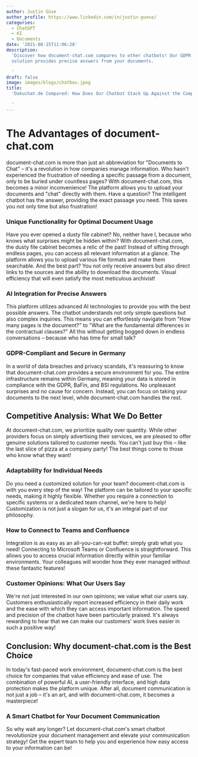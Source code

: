 ```yaml
---
author: Justin Güse
author_profile: https://www.linkedin.com/in/justin-guese/
categories:
  - ChatGPT
  - KI
  - Documents
date: '2021-08-15T11:06:28'
description:
  'Discover how document-chat.com compares to other chatbots! Our GDPR-compliant
  solution provides precise answers from your documents.

  '
draft: false
image: images/blogs/chatbox.jpeg
title:
  'Dokuchat.de Compared: How Does Our Chatbot Stack Up Against the Competition?

  '
---
```


# The Advantages of document-chat.com

document-chat.com is more than just an abbreviation for "Documents to Chat" – it's a revolution in how companies manage information. Who hasn't experienced the frustration of needing a specific passage from a document, only to be buried under countless pages? With document-chat.com, this becomes a minor inconvenience! The platform allows you to upload your documents and "chat" directly with them. Have a question? The intelligent chatbot has the answer, providing the exact passage you need. This saves you not only time but also frustration!

### Unique Functionality for Optimal Document Usage

Have you ever opened a dusty file cabinet? No, neither have I, because who knows what surprises might be hidden within? With document-chat.com, the dusty file cabinet becomes a relic of the past! Instead of sifting through endless pages, you can access all relevant information at a glance. The platform allows you to upload various file formats and make them searchable. And the best part? You not only receive answers but also direct links to the sources and the ability to download the documents. Visual efficiency that will even satisfy the most meticulous archivist!

### AI Integration for Precise Answers

This platform utilizes advanced AI technologies to provide you with the best possible answers. The chatbot understands not only simple questions but also complex inquiries. This means you can effortlessly navigate from "How many pages is the document?" to "What are the fundamental differences in the contractual clauses?" All this without getting bogged down in endless conversations – because who has time for small talk?

### GDPR-Compliant and Secure in Germany

In a world of data breaches and privacy scandals, it's reassuring to know that document-chat.com provides a secure environment for you. The entire infrastructure remains within Germany, meaning your data is stored in compliance with the GDPR, BaFin, and BSI regulations. No unpleasant surprises and no cause for concern. Instead, you can focus on taking your documents to the next level, while document-chat.com handles the rest.

## Competitive Analysis: What We Do Better

At document-chat.com, we prioritize quality over quantity. While other providers focus on simply advertising their services, we are pleased to offer genuine solutions tailored to customer needs. You can't just buy this – like the last slice of pizza at a company party! The best things come to those who know what they want!

### Adaptability for Individual Needs

Do you need a customized solution for your team? document-chat.com is with you every step of the way! The platform can be tailored to your specific needs, making it highly flexible. Whether you require a connection to specific systems or a dedicated team channel, we're here to help! Customization is not just a slogan for us, it's an integral part of our philosophy.

### How to Connect to Teams and Confluence

Integration is as easy as an all-you-can-eat buffet: simply grab what you need! Connecting to Microsoft Teams or Confluence is straightforward. This allows you to access crucial information directly within your familiar environments. Your colleagues will wonder how they ever managed without these fantastic features!

### Customer Opinions: What Our Users Say

We're not just interested in our own opinions; we value what our users say. Customers enthusiastically report increased efficiency in their daily work and the ease with which they can access important information. The speed and precision of the chatbot have been particularly praised. It's always rewarding to hear that we can make our customers' work lives easier in such a positive way!

## Conclusion: Why document-chat.com is the Best Choice

In today's fast-paced work environment, document-chat.com is the best choice for companies that value efficiency and ease of use. The combination of powerful AI, a user-friendly interface, and high data protection makes the platform unique. After all, document communication is not just a job – it's an art, and with document-chat.com, it becomes a masterpiece!

### A Smart Chatbot for Your Document Communication

So why wait any longer? Let document-chat.com's smart chatbot revolutionize your document management and elevate your communication strategy! Get the expert team to help you and experience how easy access to your information can be!
